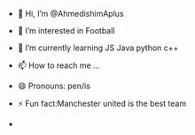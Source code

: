- 👋 Hi, I’m @AhmedishimAplus
- 👀 I’m interested in Football
- 🌱 I’m currently learning JS Java python c++ 

- 📫 How to reach me ...
- 😄 Pronouns: pen/is
- ⚡ Fun fact:Manchester united is the best team
- 

<!---
AhmedishimAplus/AhmedishimAplus is a ✨ special ✨ repository because its `README.md` (this file) appears on your GitHub profile.
You can click the Preview link to take a look at your changes.
--->
